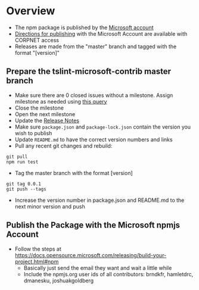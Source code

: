 # Overview

* The npm package is published by the [Microsoft account](https://www.npmjs.com/~microsoft)
* [Directions for publishing](https://opensourcehub.microsoft.com/articles/how-to-publish-npm-package) with the Microsoft Account are available with CORPNET access
* Releases are made from the "master" branch and tagged with the format "[version]"

## Prepare the tslint-microsoft-contrib master branch

* Make sure there are 0 closed issues without a milestone. Assign milestone as needed using [this query](https://github.com/Microsoft/tslint-microsoft-contrib/issues?q=no%3Amilestone%20is%3Aclosed%20)
* Close the milestone
* Open the next milestone
* Update the [Release Notes](https://github.com/Microsoft/tslint-microsoft-contrib/wiki/Release-Notes
)
* Make sure `package.json` and `package-lock.json` contain the version you wish to publish
* Update `README.md` to have the correct version numbers and links
* Pull any recent git changes and rebuild:

```shell
git pull
npm run test
```

* Tag the master branch with the format [version]

```shell
git tag 0.0.1
git push --tags
```

* Increase the version number in package.json and README.md to the next minor version and push

## Publish the Package with the Microsoft npmjs Account

* Follow the steps at https://docs.opensource.microsoft.com/releasing/build-your-project.html#npm
  * Basically just send the email they want and wait a little while
  * Include the npmjs.org user ids of all contributors: brndkfr, hamletdrc, dmanesku, joshuakgoldberg